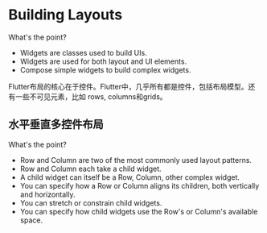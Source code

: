 # Building Layouts

What's the point?
- Widgets are classes used to build UIs.
- Widgets are used for both layout and UI elements.
- Compose simple widgets to build complex widgets.

Flutter布局的核心在于控件。Flutter中，几乎所有都是控件，包括布局模型。还有一些不可见元素，比如
rows, columns和grids。

## 水平垂直多控件布局
What's the point?
- Row and Column are two of the most commonly used layout patterns.
- Row and Column each take a child widget.
- A child widget can itself be a Row, Column, other complex widget.
- You can specify how a Row or Column aligns its children, both vertically and horizontally.
- You can stretch or constrain child widgets.
- You can specify how child widgets use the Row's or Column's available space.



